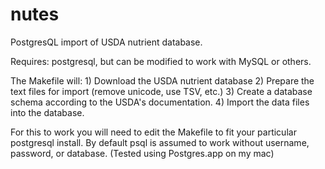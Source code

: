 nutes
=====

PostgresQL import of USDA nutrient database.

Requires: postgresql, but can be modified to work with MySQL or others.

The Makefile will:
    1) Download the USDA nutrient database
    2) Prepare the text files for import (remove unicode, use TSV, etc.)
    3) Create a database schema according to the USDA's documentation.
    4) Import the data files into the database.

For this to work you will need to edit the Makefile to fit your particular
postgresql install. By default psql is assumed to work without username, password,
or database. (Tested using Postgres.app on my mac)
